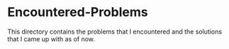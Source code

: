 # Encountered-Problems

This directory contains the problems that I encountered and the solutions that I came up with as of now.
